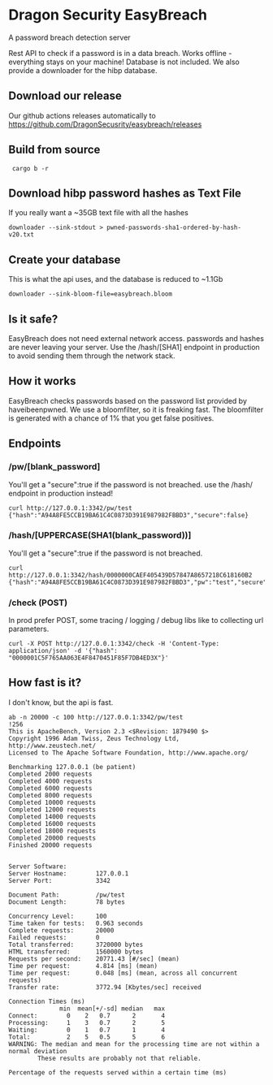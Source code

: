 # Dragon Security EasyBreach
A password breach detection server

Rest API to check if a password is in a data breach. Works offline - everything stays on your machine! Database is not included. 
We also provide a downloader for the hibp database.

## Download our release
Our github actions releases automatically to https://github.com/DragonSecusrity/easybreach/releases

## Build from source
```
 cargo b -r
```

## Download hibp password hashes as Text File
If you really want a ~35GB text file with all the hashes
```
downloader --sink-stdout > pwned-passwords-sha1-ordered-by-hash-v20.txt
```
## Create your database
This is what the api uses, and the database is reduced to ~1.1Gb
```
downloader --sink-bloom-file=easybreach.bloom
```

## Is it safe?
EasyBreach does not need external network access. passwords and hashes are never leaving your server. Use the /hash/[SHA1] endpoint in production to avoid sending them through the network stack.

## How it works
EasyBreach checks passwords based on the password list provided by haveibeenpwned. We use a bloomfilter, so it is freaking fast. The bloomfilter is generated with a chance of 1% that you get false positives.

## Endpoints
### /pw/[blank_password]
You'll get a "secure":true if the password is not breached. use the /hash/ endpoint in production instead!
```
curl http://127.0.0.1:3342/pw/test
{"hash":"A94A8FE5CCB19BA61C4C0873D391E987982FBBD3","secure":false}
```

### /hash/[UPPERCASE(SHA1(blank_password))]
You'll get a "secure":true if the password is not breached.
```
curl http://127.0.0.1:3342/hash/0000000CAEF405439D57847A8657218C618160B2
{"hash":"A94A8FE5CCB19BA61C4C0873D391E987982FBBD3","pw":"test","secure":false}
```

### /check (POST)
In prod prefer POST, some tracing / logging / debug libs like to collecting url parameters.
```
curl -X POST http://127.0.0.1:3342/check -H 'Content-Type: application/json' -d '{"hash": "0000001C5F765AA063E4F8470451F85F7DB4ED3X"}'
```

## How fast is it?
I don't know, but the api is fast.
```
ab -n 20000 -c 100 http://127.0.0.1:3342/pw/test                                                                                                         !256
This is ApacheBench, Version 2.3 <$Revision: 1879490 $>
Copyright 1996 Adam Twiss, Zeus Technology Ltd, http://www.zeustech.net/
Licensed to The Apache Software Foundation, http://www.apache.org/

Benchmarking 127.0.0.1 (be patient)
Completed 2000 requests
Completed 4000 requests
Completed 6000 requests
Completed 8000 requests
Completed 10000 requests
Completed 12000 requests
Completed 14000 requests
Completed 16000 requests
Completed 18000 requests
Completed 20000 requests
Finished 20000 requests


Server Software:        
Server Hostname:        127.0.0.1
Server Port:            3342

Document Path:          /pw/test
Document Length:        78 bytes

Concurrency Level:      100
Time taken for tests:   0.963 seconds
Complete requests:      20000
Failed requests:        0
Total transferred:      3720000 bytes
HTML transferred:       1560000 bytes
Requests per second:    20771.43 [#/sec] (mean)
Time per request:       4.814 [ms] (mean)
Time per request:       0.048 [ms] (mean, across all concurrent requests)
Transfer rate:          3772.94 [Kbytes/sec] received

Connection Times (ms)
              min  mean[+/-sd] median   max
Connect:        0    2   0.7      2       4
Processing:     1    3   0.7      2       5
Waiting:        0    1   0.7      1       4
Total:          2    5   0.5      5       6
WARNING: The median and mean for the processing time are not within a normal deviation
        These results are probably not that reliable.

Percentage of the requests served within a certain time (ms)

```
